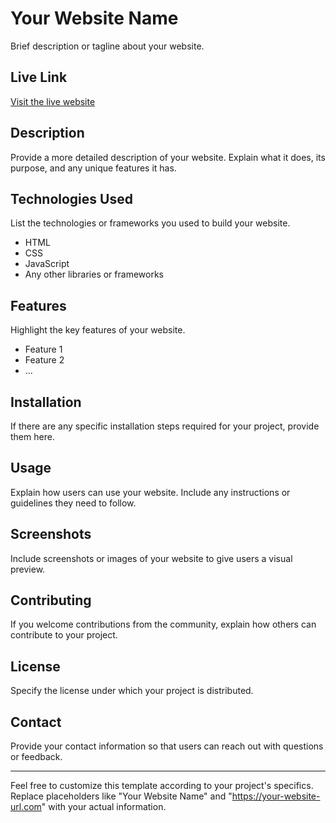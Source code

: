 # Your Website Name

Brief description or tagline about your website.

## Live Link

[Visit the live website]([https://your-website-url.com](https://mern-ecommerce-liart-seven.vercel.app/))

## Description

Provide a more detailed description of your website. Explain what it does, its purpose, and any unique features it has.

## Technologies Used

List the technologies or frameworks you used to build your website.

- HTML
- CSS
- JavaScript
- Any other libraries or frameworks

## Features

Highlight the key features of your website.

- Feature 1
- Feature 2
- ...

## Installation

If there are any specific installation steps required for your project, provide them here.

## Usage

Explain how users can use your website. Include any instructions or guidelines they need to follow.

## Screenshots

Include screenshots or images of your website to give users a visual preview.

## Contributing

If you welcome contributions from the community, explain how others can contribute to your project.

## License

Specify the license under which your project is distributed.

## Contact

Provide your contact information so that users can reach out with questions or feedback.

---

Feel free to customize this template according to your project's specifics. Replace placeholders like "Your Website Name" and "https://your-website-url.com" with your actual information.
